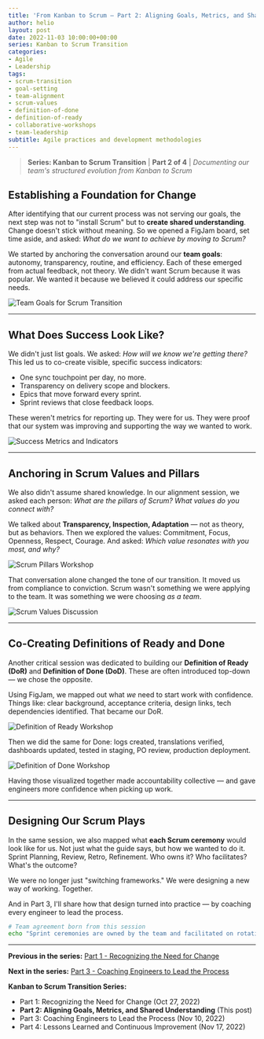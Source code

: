 ```yaml
---
title: 'From Kanban to Scrum – Part 2: Aligning Goals, Metrics, and Shared Understanding'
author: helio
layout: post
date: 2022-11-03 10:00:00+00:00
series: Kanban to Scrum Transition
categories:
- Agile
- Leadership
tags:
- scrum-transition
- goal-setting
- team-alignment
- scrum-values
- definition-of-done
- definition-of-ready
- collaborative-workshops
- team-leadership
subtitle: Agile practices and development methodologies
---
```


> **Series: Kanban to Scrum Transition** | **Part 2 of 4** | _Documenting our team's structured evolution from Kanban to Scrum_

## Establishing a Foundation for Change

After identifying that our current process was not serving our goals, the next step was not to "install Scrum" but to **create shared understanding**. Change doesn't stick without meaning. So we opened a FigJam board, set time aside, and asked: _What do we want to achieve by moving to Scrum?_

We started by anchoring the conversation around our **team goals**: autonomy, transparency, routine, and efficiency. Each of these emerged from actual feedback, not theory. We didn't want Scrum because it was popular. We wanted it because we believed it could address our specific needs.

![Team Goals for Scrum Transition](/uploads/2022/11/scrum-goals-workshop.png)

---

## What Does Success Look Like?

We didn't just list goals. We asked: _How will we know we're getting there?_ This led us to co-create visible, specific success indicators:

- One sync touchpoint per day, no more.
- Transparency on delivery scope and blockers.
- Epics that move forward every sprint.
- Sprint reviews that close feedback loops.

These weren't metrics for reporting up. They were for us. They were proof that our system was improving and supporting the way we wanted to work.

![Success Metrics and Indicators](/uploads/2022/11/success-metrics-workshop.png)

---

## Anchoring in Scrum Values and Pillars

We also didn't assume shared knowledge. In our alignment session, we asked each person: _What are the pillars of Scrum? What values do you connect with?_

We talked about **Transparency, Inspection, Adaptation** — not as theory, but as behaviors. Then we explored the values: Commitment, Focus, Openness, Respect, Courage. And asked: _Which value resonates with you most, and why?_

![Scrum Pillars Workshop](/uploads/2022/11/scrum-pillars-workshop.png)

That conversation alone changed the tone of our transition. It moved us from compliance to conviction. Scrum wasn't something we were applying to the team. It was something we were choosing _as a team_.

![Scrum Values Discussion](/uploads/2022/11/scrum-values-workshop.png)

---

## Co-Creating Definitions of Ready and Done

Another critical session was dedicated to building our **Definition of Ready (DoR)** and **Definition of Done (DoD)**. These are often introduced top-down — we chose the opposite.

Using FigJam, we mapped out what _we_ need to start work with confidence. Things like: clear background, acceptance criteria, design links, tech dependencies identified. That became our DoR.

![Definition of Ready Workshop](/uploads/2022/11/definition-of-ready.png)

Then we did the same for Done: logs created, translations verified, dashboards updated, tested in staging, PO review, production deployment.

![Definition of Done Workshop](/uploads/2022/11/definition-of-done.png)

Having those visualized together made accountability collective — and gave engineers more confidence when picking up work.

---

## Designing Our Scrum Plays

In the same session, we also mapped what **each Scrum ceremony** would look like for us. Not just what the guide says, but how we wanted to do it. Sprint Planning, Review, Retro, Refinement. Who owns it? Who facilitates? What's the outcome?

We were no longer just "switching frameworks." We were designing a new way of working. Together.

And in Part 3, I'll share how that design turned into practice — by coaching every engineer to lead the process.

```bash
# Team agreement born from this session
echo "Sprint ceremonies are owned by the team and facilitated on rotation." >> team-agreements.txt
```

---

**Previous in the series:** [Part 1 - Recognizing the Need for Change](/posts/2022-10-27-scrum-transition-part1/)

**Next in the series:** [Part 3 - Coaching Engineers to Lead the Process](/posts/2022-11-10-scrum-transition-part3/)

**Kanban to Scrum Transition Series:**

- Part 1: Recognizing the Need for Change (Oct 27, 2022)
- **Part 2: Aligning Goals, Metrics, and Shared Understanding** (This post)
- Part 3: Coaching Engineers to Lead the Process (Nov 10, 2022)
- Part 4: Lessons Learned and Continuous Improvement (Nov 17, 2022)
